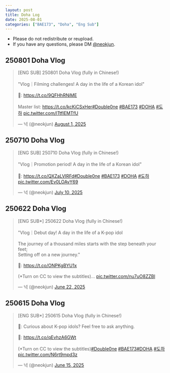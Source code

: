 ```yaml
---
layout: post
title: Doha Log
date: 2025-08-01
categories: ["BAE173", "Doha", "Eng Sub"]
---
```


- Please do not redistribute or reupload.
- If you have any questions, please DM [@neokjun](https://x.com/neokjun).

## 250801 Doha Vlog
<blockquote class="twitter-tweet"><p lang="en" dir="ltr">[ENG SUB] 250801 Doha Vlog (fully in Chinese!)<br><br>&quot;Vlog｜Filming challenges! A day in the life of a Korean idol&quot; <br><br>🔗: <a href="https://t.co/9QFHhRNiME">https://t.co/9QFHhRNiME</a><br><br>Master list: <a href="https://t.co/kcKiCSxHer">https://t.co/kcKiCSxHer</a><a href="https://twitter.com/hashtag/Double0ne?src=hash&amp;ref_src=twsrc%5Etfw">#Double0ne</a> <a href="https://twitter.com/hashtag/BAE173?src=hash&amp;ref_src=twsrc%5Etfw">#BAE173</a> <a href="https://twitter.com/hashtag/DOHA?src=hash&amp;ref_src=twsrc%5Etfw">#DOHA</a> <a href="https://twitter.com/hashtag/%EB%8F%84%ED%95%98?src=hash&amp;ref_src=twsrc%5Etfw">#도하</a> <a href="https://t.co/lTtflEMTfU">pic.twitter.com/lTtflEMTfU</a></p>&mdash; 넉 (@neokjun) <a href="https://twitter.com/neokjun/status/1951247634615910597?ref_src=twsrc%5Etfw">August 1, 2025</a></blockquote> <script async src="https://platform.twitter.com/widgets.js" charset="utf-8"></script>

## 250710 Doha Vlog
<blockquote class="twitter-tweet"><p lang="en" dir="ltr">[ENG SUB] 250710 Doha Vlog (fully in Chinese!)<br><br>&quot;Vlog｜Promotion period! A day in the life of a Korean idol&quot;<br><br>🔗: <a href="https://t.co/QXZaLVIRFd">https://t.co/QXZaLVIRFd</a><a href="https://twitter.com/hashtag/Double0ne?src=hash&amp;ref_src=twsrc%5Etfw">#Double0ne</a> <a href="https://twitter.com/hashtag/BAE173?src=hash&amp;ref_src=twsrc%5Etfw">#BAE173</a> <a href="https://twitter.com/hashtag/DOHA?src=hash&amp;ref_src=twsrc%5Etfw">#DOHA</a> <a href="https://twitter.com/hashtag/%EB%8F%84%ED%95%98?src=hash&amp;ref_src=twsrc%5Etfw">#도하</a> <a href="https://t.co/Ev0LOAvY69">pic.twitter.com/Ev0LOAvY69</a></p>&mdash; 넉 (@neokjun) <a href="https://twitter.com/neokjun/status/1943333219040100819?ref_src=twsrc%5Etfw">July 10, 2025</a></blockquote> <script async src="https://platform.twitter.com/widgets.js" charset="utf-8"></script>

## 250622 Doha Vlog
<blockquote class="twitter-tweet"><p lang="en" dir="ltr">[ENG SUB*] 250622 Doha Vlog (fully in Chinese!) <br><br>&quot;Vlog｜Debut day! A day in the life of a K-pop idol<br><br>The journey of a thousand miles starts with the step beneath your feet;<br>Setting off on a new journey.&quot;<br><br>🔗: <a href="https://t.co/ONPKgBYU1x">https://t.co/ONPKgBYU1x</a><br><br>(*Turn on CC to view the subtitles)… <a href="https://t.co/nu7uO8ZZBl">pic.twitter.com/nu7uO8ZZBl</a></p>&mdash; 넉 (@neokjun) <a href="https://twitter.com/neokjun/status/1936759086651150481?ref_src=twsrc%5Etfw">June 22, 2025</a></blockquote> <script async src="https://platform.twitter.com/widgets.js" charset="utf-8"></script>

## 250615 Doha Vlog
<blockquote class="twitter-tweet"><p lang="en" dir="ltr">[ENG SUB*] 250615 Doha Vlog (fully in Chinese!)<br><br>🐥: Curious about K-pop idols? Feel free to ask anything.<br><br>🔗: <a href="https://t.co/qEvhzA6GWt">https://t.co/qEvhzA6GWt</a><br><br>(*Turn on CC to view the subtitles)<a href="https://twitter.com/hashtag/Double0ne?src=hash&amp;ref_src=twsrc%5Etfw">#Double0ne</a> <a href="https://twitter.com/hashtag/BAE173?src=hash&amp;ref_src=twsrc%5Etfw">#BAE173</a><a href="https://twitter.com/hashtag/DOHA?src=hash&amp;ref_src=twsrc%5Etfw">#DOHA</a> <a href="https://twitter.com/hashtag/%EB%8F%84%ED%95%98?src=hash&amp;ref_src=twsrc%5Etfw">#도하</a> <a href="https://t.co/N6rt9mpd3z">pic.twitter.com/N6rt9mpd3z</a></p>&mdash; 넉 (@neokjun) <a href="https://twitter.com/neokjun/status/1934305674990866535?ref_src=twsrc%5Etfw">June 15, 2025</a></blockquote> <script async src="https://platform.twitter.com/widgets.js" charset="utf-8"></script>
